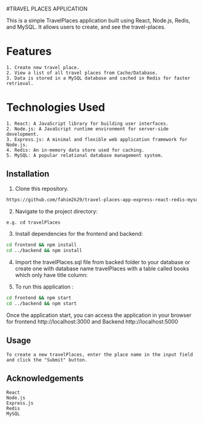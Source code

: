 #TRAVEL PLACES APPLICATION


This is a simple TravelPlaces application built using React, Node.js, Redis, and MySQL. It allows users to create, and see the travel-places.

# Features
  ```
  1. Create new travel place.
  2. View a list of all travel places from Cache/Database.
  3. Data is stored in a MySQL database and cached in Redis for faster retrieval.
```

# Technologies Used
  ```
1. React: A JavaScript library for building user interfaces.
2. Node.js: A JavaScript runtime environment for server-side development.
3. Express.js: A minimal and flexible web application framework for Node.js.
4. Redis: An in-memory data store used for caching.
5. MySQL: A popular relational database management system.

  ```
   

## Installation

1. Clone this repository.

```bash
https://github.com/fahim2k29/travel-places-app-express-react-redis-mysql.git
```
2. Navigate to the project directory:
```bash
e.g. cd travelPlaces
```
3. Install dependencies for the frontend and backend:
```bash
cd frontend && npm install
cd ../backend && npm install
```

4. Import the travelPlaces.sql file from backed folder to your database or create one with database name travelPlaces with a table called books which only have title column:

5. To run this application :
```bash
cd frontend && npm start
cd ../backend && npm start
```
Once the application start, you can access the application in your browser for frontend
http://localhost:3000 and Backend  http://localhost:5000

## Usage

```
To create a new travelPlaces, enter the place name in the input field and click the "Submit" button.
```


## Acknowledgements

```
React
Node.js
Express.js
Redis
MySQL
```
